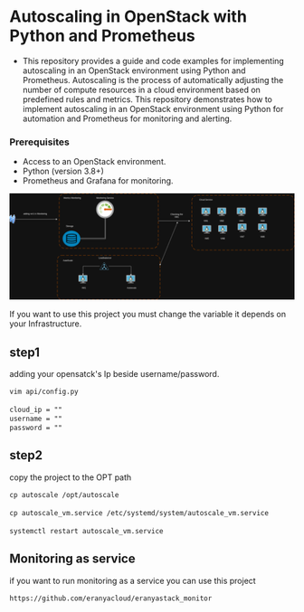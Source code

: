 # Autoscaling in OpenStack with Python and Prometheus
* This repository provides a guide and code examples for implementing autoscaling in an OpenStack environment using Python and Prometheus.
Autoscaling is the process of automatically adjusting the number of compute resources in a cloud environment based on predefined rules and metrics. This repository demonstrates how to implement autoscaling in an OpenStack environment using Python for automation and Prometheus for monitoring and alerting.

### Prerequisites
* Access to an OpenStack environment.
* Python (version 3.8+)
* Prometheus and Grafana for monitoring.

<img src="./img/1.png" alt="Alt Text">


If you want to use this project you must change the variable it depends on your Infrastructure.

## step1
adding your opensatck's Ip beside username/password.

```
vim api/config.py

cloud_ip = ""
username = ""
password = ""

```

## step2
copy the project to the OPT path

```
cp autoscale /opt/autoscale

cp autoscale_vm.service /etc/systemd/system/autoscale_vm.service

systemctl restart autoscale_vm.service
```
## Monitoring as service
if you want to run monitoring as a service you can use this project 
```
https://github.com/eranyacloud/eranyastack_monitor
```
